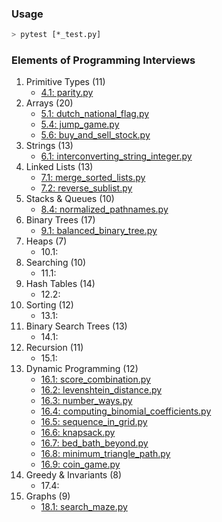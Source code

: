 ### Usage
```bash
> pytest [*_test.py]
```

### Elements of Programming Interviews

1. Primitive Types (11)
    * [4.1: parity.py](./parity.py)
2. Arrays (20)
    * [5.1: dutch_national_flag.py](./dutch_national_flag.py)
    * [5.4: jump_game.py](./jump_game.py)
    * [5.6: buy_and_sell_stock.py](./buy_and_sell_stock.py)
3. Strings (13)
    * [6.1: interconverting_string_integer.py](./interconverting_string_integer.py)
4. Linked Lists (13)
    * [7.1: merge_sorted_lists.py](./merge_sorted_lists.py)
    * [7.2: reverse_sublist.py](./reverse_sublist.py)
5. Stacks & Queues (10)
    * [8.4: normalized_pathnames.py](./normalized_pathnames.py)
6. Binary Trees (17)
    * [9.1: balanced_binary_tree.py](./balanced_binary_tree.py)
7. Heaps (7)
    * 10.1:
8. Searching (10)
    * 11.1:
9. Hash Tables (14)
    * 12.2:
10. Sorting (12)
    * 13.1:
11. Binary Search Trees (13)
    * 14.1:
12. Recursion (11)
    * 15.1:
13. Dynamic Programming (12)
    * [16.1: score_combination.py](./score_combination.py)
    * [16.2: levenshtein_distance.py](./levenshtein_distance.py)
    * [16.3: number_ways.py](./number_ways.py)
    * [16.4: computing_binomial_coefficients.py](./computing_binomial_coefficients.py)
    * [16.5: sequence_in_grid.py](./sequence_in_grid.py)
    * [16.6: knapsack.py](./knapsack.py)
    * [16.7: bed_bath_beyond.py](./bed_bath_beyond.py)
    * [16.8: minimum_triangle_path.py](./minimum_triangle_path.py)
    * [16.9: coin_game.py](./coin_game.py)
14. Greedy & Invariants (8)
    * 17.4:
15. Graphs (9)
    * [18.1: search_maze.py](./search_maze.py)
